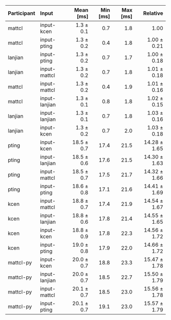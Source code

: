 | Participant | Input | Mean [ms] | Min [ms] | Max [ms] | Relative |
|:---|:---|---:|---:|---:|---:|
| mattcl | input-kcen | 1.3 ± 0.1 | 0.7 | 1.8 | 1.00 |
| mattcl | input-pting | 1.3 ± 0.2 | 0.4 | 1.8 | 1.00 ± 0.21 |
| lanjian | input-pting | 1.3 ± 0.2 | 0.7 | 1.7 | 1.00 ± 0.18 |
| lanjian | input-mattcl | 1.3 ± 0.2 | 0.7 | 1.8 | 1.01 ± 0.18 |
| mattcl | input-mattcl | 1.3 ± 0.2 | 0.4 | 1.9 | 1.01 ± 0.16 |
| mattcl | input-lanjian | 1.3 ± 0.1 | 0.8 | 1.8 | 1.02 ± 0.15 |
| lanjian | input-lanjian | 1.3 ± 0.1 | 0.7 | 1.8 | 1.03 ± 0.16 |
| lanjian | input-kcen | 1.3 ± 0.2 | 0.7 | 2.0 | 1.03 ± 0.18 |
| pting | input-kcen | 18.5 ± 0.7 | 17.4 | 21.5 | 14.28 ± 1.65 |
| pting | input-lanjian | 18.5 ± 0.6 | 17.6 | 21.5 | 14.30 ± 1.63 |
| pting | input-mattcl | 18.5 ± 0.7 | 17.5 | 21.7 | 14.32 ± 1.66 |
| pting | input-pting | 18.6 ± 0.8 | 17.1 | 21.6 | 14.41 ± 1.69 |
| kcen | input-mattcl | 18.8 ± 0.7 | 17.4 | 21.9 | 14.54 ± 1.67 |
| kcen | input-lanjian | 18.8 ± 0.6 | 17.8 | 21.4 | 14.55 ± 1.65 |
| kcen | input-kcen | 18.8 ± 0.9 | 17.8 | 22.3 | 14.56 ± 1.72 |
| kcen | input-pting | 19.0 ± 0.8 | 17.9 | 22.0 | 14.66 ± 1.72 |
| mattcl-py | input-kcen | 20.0 ± 0.7 | 18.8 | 23.3 | 15.47 ± 1.78 |
| mattcl-py | input-lanjian | 20.0 ± 0.7 | 18.5 | 22.7 | 15.50 ± 1.79 |
| mattcl-py | input-mattcl | 20.1 ± 0.7 | 18.5 | 23.0 | 15.56 ± 1.78 |
| mattcl-py | input-pting | 20.1 ± 0.7 | 19.1 | 23.0 | 15.57 ± 1.79 |
